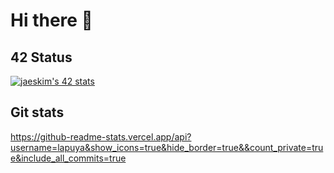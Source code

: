 # Hi there 👋

## 42 Status
[![jaeskim's 42 stats](https://badge42.herokuapp.com/api/stats/lapuya-p)](https://github.com/lapuya)

## Git stats
https://github-readme-stats.vercel.app/api?username=lapuya&show_icons=true&hide_border=true&&count_private=true&include_all_commits=true
<!--
**lapuya/lapuya** is a ✨ _special_ ✨ repository because its `README.md` (this file) appears on your GitHub profile.

Here are some ideas to get you started:

- 🔭 I’m currently working on ...
- 🌱 I’m currently learning ...
- 👯 I’m looking to collaborate on ...
- 🤔 I’m looking for help with ...
- 💬 Ask me about ...
- 📫 How to reach me: ...
- 😄 Pronouns: ...
- ⚡ Fun fact: ...
-->
